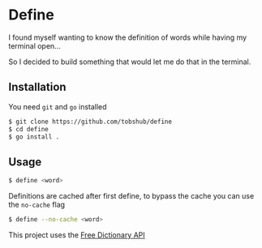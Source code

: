 # Define

I found myself wanting to know the definition of words while having my terminal open...

So I decided to build something that would let me do that in the terminal.

## Installation

You need `git` and `go` installed

```bash
$ git clone https://github.com/tobshub/define
$ cd define
$ go install .
```

## Usage

```bash
$ define <word>
``` 

Definitions are cached after first define, to bypass the cache you can use the `no-cache` flag

```bash
$ define --no-cache <word>
``` 


This project uses the [Free Dictionary API](https://dictionaryapi.dev)
